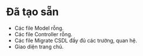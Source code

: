 # Đã tạo sẵn
- Các file Model rỗng.
- Các file Controller rỗng.
- Các file Migrate CSDL đầy đủ các trường, quan hệ.
- Giao diện trang chủ.
